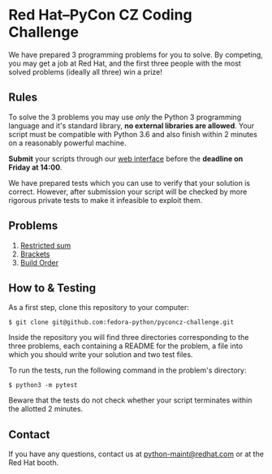 # Red Hat–PyCon CZ Coding Challenge

We have prepared 3 programming problems for you to solve. By competing, you may get a job at Red Hat, and the first three people with the most solved problems (ideally all three) win a prize!

## Rules

To solve the 3 problems you may use *only* the Python 3 programming language and it's standard library, __no external libraries are allowed__. Your script must be compatible with Python 3.6 and also finish within 2 minutes on a reasonably powerful machine.

**Submit** your scripts through our [web interface](https://pyconcz.fedoralovespython.org/) before the **deadline on Friday at 14:00**.

We have prepared tests which you can use to verify that your solution is correct. However, after submission your script will be checked by more rigorous private tests to make it infeasible to exploit them.

## Problems

1. [Restricted sum](level1-restricted-sum/README.md)
2. [Brackets](level2-brackets/README.md)
3. [Build Order](level3-dependencies/README.md)

## How to & Testing

As a first step, clone this repository to your computer:

    $ git clone git@github.com:fedora-python/pyconcz-challenge.git

Inside the repository you will find three directories corresponding to the three problems, each containing a README for the problem, a file into which you should write your solution and two test files.

To run the tests, run the following command in the problem's directory:

    $ python3 -m pytest

Beware that the tests do not check whether your script terminates within the allotted 2 minutes.

## Contact

If you have any questions, contact us at python-maint@redhat.com or at the Red Hat booth.
